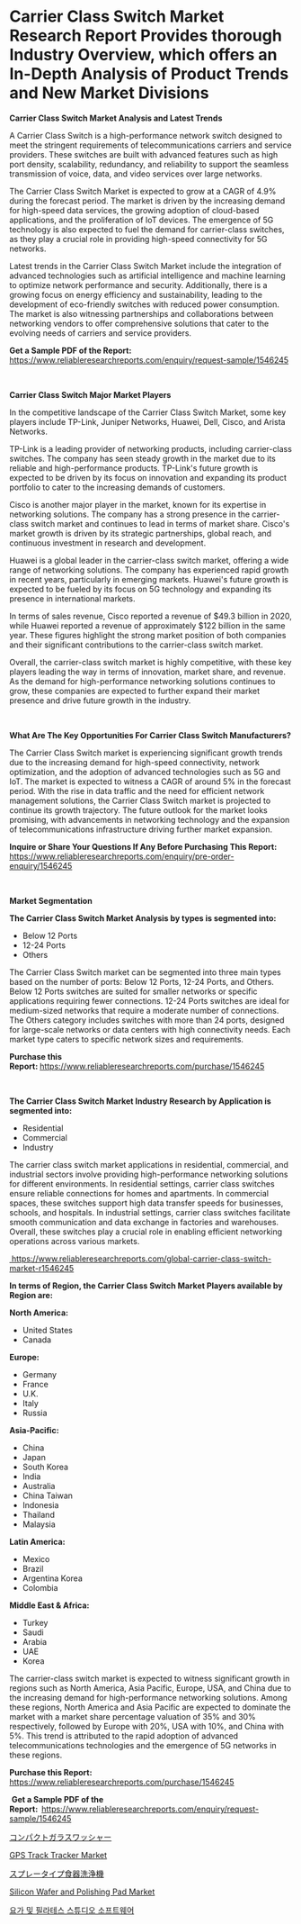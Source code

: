 <p><h1>Carrier Class Switch Market Research Report Provides thorough Industry Overview, which offers an In-Depth Analysis of Product Trends and New Market Divisions</h1></p><p><strong>Carrier Class Switch Market Analysis and Latest Trends</strong></p>
<p><p>A Carrier Class Switch is a high-performance network switch designed to meet the stringent requirements of telecommunications carriers and service providers. These switches are built with advanced features such as high port density, scalability, redundancy, and reliability to support the seamless transmission of voice, data, and video services over large networks.</p><p>The Carrier Class Switch Market is expected to grow at a CAGR of 4.9% during the forecast period. The market is driven by the increasing demand for high-speed data services, the growing adoption of cloud-based applications, and the proliferation of IoT devices. The emergence of 5G technology is also expected to fuel the demand for carrier-class switches, as they play a crucial role in providing high-speed connectivity for 5G networks.</p><p>Latest trends in the Carrier Class Switch Market include the integration of advanced technologies such as artificial intelligence and machine learning to optimize network performance and security. Additionally, there is a growing focus on energy efficiency and sustainability, leading to the development of eco-friendly switches with reduced power consumption. The market is also witnessing partnerships and collaborations between networking vendors to offer comprehensive solutions that cater to the evolving needs of carriers and service providers.</p></p>
<p><strong>Get a Sample PDF of the Report:&nbsp;</strong> <a href="https://www.reliableresearchreports.com/enquiry/request-sample/1546245">https://www.reliableresearchreports.com/enquiry/request-sample/1546245</a></p>
<p>&nbsp;</p>
<p><strong>Carrier Class Switch Major Market Players</strong></p>
<p><p>In the competitive landscape of the Carrier Class Switch Market, some key players include TP-Link, Juniper Networks, Huawei, Dell, Cisco, and Arista Networks. </p><p>TP-Link is a leading provider of networking products, including carrier-class switches. The company has seen steady growth in the market due to its reliable and high-performance products. TP-Link's future growth is expected to be driven by its focus on innovation and expanding its product portfolio to cater to the increasing demands of customers.</p><p>Cisco is another major player in the market, known for its expertise in networking solutions. The company has a strong presence in the carrier-class switch market and continues to lead in terms of market share. Cisco's market growth is driven by its strategic partnerships, global reach, and continuous investment in research and development.</p><p>Huawei is a global leader in the carrier-class switch market, offering a wide range of networking solutions. The company has experienced rapid growth in recent years, particularly in emerging markets. Huawei's future growth is expected to be fueled by its focus on 5G technology and expanding its presence in international markets.</p><p>In terms of sales revenue, Cisco reported a revenue of $49.3 billion in 2020, while Huawei reported a revenue of approximately $122 billion in the same year. These figures highlight the strong market position of both companies and their significant contributions to the carrier-class switch market.</p><p>Overall, the carrier-class switch market is highly competitive, with these key players leading the way in terms of innovation, market share, and revenue. As the demand for high-performance networking solutions continues to grow, these companies are expected to further expand their market presence and drive future growth in the industry.</p></p>
<p>&nbsp;</p>
<p><strong>What Are The Key Opportunities For Carrier Class Switch Manufacturers?</strong></p>
<p><p>The Carrier Class Switch market is experiencing significant growth trends due to the increasing demand for high-speed connectivity, network optimization, and the adoption of advanced technologies such as 5G and IoT. The market is expected to witness a CAGR of around 5% in the forecast period. With the rise in data traffic and the need for efficient network management solutions, the Carrier Class Switch market is projected to continue its growth trajectory. The future outlook for the market looks promising, with advancements in networking technology and the expansion of telecommunications infrastructure driving further market expansion.</p></p>
<p><strong>Inquire or Share Your Questions If Any Before Purchasing This Report:</strong> <a href="https://www.reliableresearchreports.com/enquiry/pre-order-enquiry/1546245">https://www.reliableresearchreports.com/enquiry/pre-order-enquiry/1546245</a></p>
<p>&nbsp;</p>
<p><strong>Market Segmentation</strong></p>
<p><strong>The Carrier Class Switch Market Analysis by types is segmented into:</strong></p>
<p><ul><li>Below 12 Ports</li><li>12-24 Ports</li><li>Others</li></ul></p>
<p><p>The Carrier Class Switch market can be segmented into three main types based on the number of ports: Below 12 Ports, 12-24 Ports, and Others. Below 12 Ports switches are suited for smaller networks or specific applications requiring fewer connections. 12-24 Ports switches are ideal for medium-sized networks that require a moderate number of connections. The Others category includes switches with more than 24 ports, designed for large-scale networks or data centers with high connectivity needs. Each market type caters to specific network sizes and requirements.</p></p>
<p><strong>Purchase this Report:&nbsp;</strong><a href="https://www.reliableresearchreports.com/purchase/1546245">https://www.reliableresearchreports.com/purchase/1546245</a></p>
<p>&nbsp;</p>
<p><strong>The Carrier Class Switch Market Industry Research by Application is segmented into:</strong></p>
<p><ul><li>Residential</li><li>Commercial</li><li>Industry</li></ul></p>
<p><p>The carrier class switch market applications in residential, commercial, and industrial sectors involve providing high-performance networking solutions for different environments. In residential settings, carrier class switches ensure reliable connections for homes and apartments. In commercial spaces, these switches support high data transfer speeds for businesses, schools, and hospitals. In industrial settings, carrier class switches facilitate smooth communication and data exchange in factories and warehouses. Overall, these switches play a crucial role in enabling efficient networking operations across various markets.</p></p>
<p><a href="https://www.reliableresearchreports.com/global-carrier-class-switch-market-r1546245">&nbsp;https://www.reliableresearchreports.com/global-carrier-class-switch-market-r1546245</a></p>
<p><strong>In terms of Region, the Carrier Class Switch Market Players available by Region are:</strong></p>
<p>
    <p> <strong> North America: </strong>
        <ul>
            <li>United States</li>
            <li>Canada</li>
        </ul>
        </p> 
    <p> <strong> Europe: </strong>
        <ul>
            <li>Germany</li>
            <li>France</li>
            <li>U.K.</li>
            <li>Italy</li>
            <li>Russia</li>
        </ul>
        </p> 
    <p> <strong> Asia-Pacific: </strong>
        <ul>
            <li>China</li>
            <li>Japan</li>
            <li>South Korea</li>
            <li>India</li>
            <li>Australia</li>
            <li>China Taiwan</li>
            <li>Indonesia</li>
            <li>Thailand</li>
            <li>Malaysia</li>
        </ul>
        </p> 
    <p> <strong> Latin America: </strong>
        <ul>
            <li>Mexico</li>
            <li>Brazil</li>
            <li>Argentina Korea</li>
            <li>Colombia</li>
        </ul>
        </p> 
    <p> <strong> Middle East & Africa: </strong>
        <ul>
            <li>Turkey</li>
            <li>Saudi</li>
            <li>Arabia</li>
            <li>UAE</li>
            <li>Korea</li>
        </ul>
    </p>
    </p>
<p><p>The carrier-class switch market is expected to witness significant growth in regions such as North America, Asia Pacific, Europe, USA, and China due to the increasing demand for high-performance networking solutions. Among these regions, North America and Asia Pacific are expected to dominate the market with a market share percentage valuation of 35% and 30% respectively, followed by Europe with 20%, USA with 10%, and China with 5%. This trend is attributed to the rapid adoption of advanced telecommunications technologies and the emergence of 5G networks in these regions.</p></p>
<p><strong>Purchase this Report: </strong><a href="https://www.reliableresearchreports.com/purchase/1546245">https://www.reliableresearchreports.com/purchase/1546245</a></p>
<p>&nbsp;<strong>Get a Sample PDF of the Report:&nbsp;&nbsp;</strong><a href="https://www.reliableresearchreports.com/enquiry/request-sample/1546245">https://www.reliableresearchreports.com/enquiry/request-sample/1546245</a></p>
<p><strong></strong></p>
<p><p><a href="https://github.com/gfggqjbfys368009/Market-Research-Report-List-2/blob/main/9835947151426.md">コンパクトガラスワッシャー</a></p><p><a href="https://github.com/pizolina/Market-Research-Report-List-5/blob/main/gps-track-tracker-market.md">GPS Track Tracker Market</a></p><p><a href="https://github.com/vlcostes/Market-Research-Report-List-2/blob/main/6348563151427.md">スプレータイプ食器洗浄機</a></p><p><a href="https://github.com/LiamKanenood/Market-Research-Report-List-1/blob/main/silicon-wafer-and-polishing-pad-market.md">Silicon Wafer and Polishing Pad Market</a></p><p><a href="https://github.com/JosefaRice/Market-Research-Report-List-1/blob/main/8793485161355.md">요가 및 필라테스 스튜디오 소프트웨어</a></p></p>